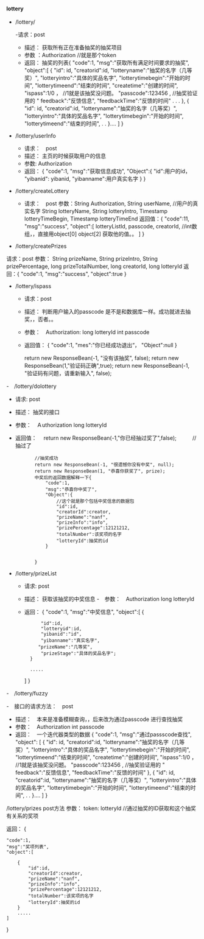 #### lottery

- /lottery/
   
   -请求：post
   - 描述： 获取所有正在准备抽奖的抽奖项目
   - 参数 ：Authorization  //就是那个token
   - 返回：  抽奖的列表{
       "code":1,
       "msg":"获取所有满足时间要求的抽奖",
       "object":[
            {
                "id": id,
                "creatorid":id,
                "lotteryname":"抽奖的名字（几等奖）",
                "lotteryintro":"具体的奖品名字",
                "lotterytimebegin":"开始的时间",
                "lotterytimeend":"结束的时间",
                "createtime":"创建的时间",
                "ispass":1/0 ， //1就是该抽奖没问题。
                "passcode":123456  , //抽奖验证用的
                " feedback":"反馈信息",
                "feedbackTime":"反馈的时间"
                .
                .
                .
            },
            {
                "id": id,
                "creatorid":id,
                "lotteryname":"抽奖的名字（几等奖）",
                "lotteryintro":"具体的奖品名字",
                "lotterytimebegin":"开始的时间",
                "lotterytimeend":"结束的时间",
                .
                .
            }....
        ]
        }
-  /lottery/userInfo

    - 请求：　post
    - 描述： 主页的时候获取用户的信息
    - 参数:  Authorization
    - 返回： {
        "code":1,
        "msg":"获取信息成功",
        "Object":{
            "id":用户的id，
            "yibanid":  yibanid,
            "yibanname":用户真实名字
        }
    }
- /lottery/createLottery
    - 请求：　post
参数：String Authorization,
    String userName, //用户的真实名字
    String lotteryName,
    String lotteryIntro,
    Timestamp lotteryTimeBegin,
    Timestamp lotteryTimeEnd
返回值：{
    "code":11,
    "msg":"success",
    "object":[
        lotteryListId,
        passcode,
        creatorId,    //int数组，，直接用object[0] object[2]   获取他的值。。
    ]
}
- /lottery/createPrizes

请求：post
参数：   String prizeName,
        String prizeIntro,
        String prizePercentage,
        long prizeTotalNumber,
        long creatorId,
        long lotteryId
返回：{
    "code":1,
    "msg":"success",
    "object":true
}
- /lottery/ispass
    -  请求：post
    - 描述： 判断用户输入的passcode  是不是和数据库一样。成功就进去抽奖，，否者。。
    - 参数：　Authorization:
             long lotteryId
             int passcode

    - 返回值：
        {
                   "code":1,
                   "mes":"你已经成功退出“，
                   "Object":null
               }  

        return new ResponseBean(-1, "没有该抽奖", false);
        return new ResponseBean(1,"验证码正确",true);
        return new ResponseBean(-1, "验证码有问题，请重新输入", false);

-　/lottery/dolottery

   - 请求: post
   
   - 描述： 抽奖的接口
   
   - 参数：　Ａuthorization
            long  lotteryId 
   - 返回值：　 return new ResponseBean(-1,"你已经抽过奖了",false);　　　//抽过了

                //抽奖成功
                return new ResponseBean(-1, "很遗憾你没有中奖", null);
                return new ResponseBean(1, "恭喜你获奖了", prize);
                中奖后的返回数据解释一下{
                    "code":1,
                    "msg":"恭喜你中奖了",
                    "Object":{
                        //这个就是那个包括中奖信息的数据包
                        "id":id,
                        "creatorId":creator,
                        "prizeName":"nanf",
                        "prizeInfo":"info",
                        "prizePercentage":12121212,
                        "totalNumber":该奖项的名字
                        "lotteryId":抽奖的id
                    }
                

                }
                

- /lottery/prizeList
    - 请求: post
    - 描述： 获取该抽奖的中奖信息
    -　参数：　Authorization
            long lotteryId
    
    - 返回：
    {
        "code":1,
        "msg":"中奖信息",
        "object":[
            {

                "id":id,
                "lotteryid":id,
                "yibanid":"id",
                "yibanname":"真实名字",
               "prizeName":"几等奖",
                "prizeStage":"具体的奖品名字";
            }

            .....
        ]
    }
  
-　/lottery/fuzzy

   -　接口的请求方法：　post
   - 描述：　本来是准备模糊查询，，后来改为通过passcode 进行查找抽奖
   - 参数：　Authorization
            int passcode
   - 返回：　一个迭代器类型的数据
   {
       "code":1,
       "msg":"通过passscode查找",
       "object":
                [
                    {
                        "id": id,
                        "creatorid":id,
                        "lotteryname":"抽奖的名字（几等奖）",
                        "lotteryintro":"具体的奖品名字",
                        "lotterytimebegin":"开始的时间",
                        "lotterytimeend":"结束的时间",
                        "createtime":"创建的时间",
                        "ispass":1/0 ， //1就是该抽奖没问题。
                        "passcode":123456  , //抽奖验证用的
                        " feedback":"反馈信息",
                        "feedbackTime":"反馈的时间"
                        },
                        {
                        "id": id,
                        "creatorid":id,
                        "lotteryname":"抽奖的名字（几等奖）",
                        "lotteryintro":"具体的奖品名字",
                        "lotterytimebegin":"开始的时间",
                        "lotterytimeend":"结束的时间",
                        .
                        .
                        }....
                    ]
   }


   /lottery/prizes
post方法
 参数：  token:
        lotteryId //通过抽奖的ID获取和这个抽奖有关系的奖项

返回： {

    "code":1,
    "msg":"奖项列表",
    "object":[

        {
            "id":id,
            "creatorId":creator,
            "prizeName":"nanf",
            "prizeInfo":"info",
            "prizePercentage":12121212,
            "totalNumber":该奖项的名字
            "lotteryId":抽奖的id
        }
        .....
    ]
}